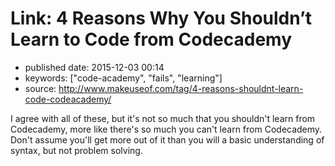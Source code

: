 # Link: 4 Reasons Why You Shouldn’t Learn to Code from Codecademy

- published date: 2015-12-03 00:14
- keywords: ["code-academy", "fails", "learning"]
- source: http://www.makeuseof.com/tag/4-reasons-shouldnt-learn-code-codeacademy/



I agree with all of these, but it's not so much that you shouldn't
learn from Codecademy, more like there's so much you can't learn from
Codecademy. Don't assume you'll get more out of it than you will a
basic understanding of syntax, but not problem solving.
